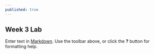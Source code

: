 ```yaml
---
published: true
---
```

## Week 3 Lab

Enter text in [Markdown](http://daringfireball.net/projects/markdown/). Use the toolbar above, or click the **?** button for formatting help.
